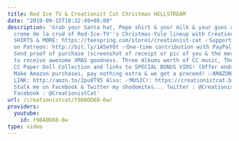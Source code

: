 ```yaml
---
title: Red Ice TV & Creationist Cat Christmas HELLSTREAM
date: "2019-09-15T10:32:49+08:00"
description: 'Grab your Santa hat, Pepe shirt & your milk & your guns and join the
  creme de la crud of Red-Ice-TV''s Christmas-Yule lineup with Creationist Cat! ✅TEE
  SHIRTS & MORE: https://teespring.com/stores/creationist-cat ✅Support CreationistCat
  on Patreon: http://bit.ly/1ASeYOt ✅One-time contribution with PayPal: http://bit.ly/1eQR4sR
  Send proof of purchase (screenshot of receipt or pic of you & the merch) to CreationistCatBiz
  to receive awesome XMAS goodness. Three Albums worth of CC music, The downloadable
  CC Paper Doll Collection and links to SPECIAL BONUS VIDS! (Offer ends Feb 1, 2019)
  Make Amazon purchases, pay nothing extra & we get a proceed! ✅AMAZON AFFILLIATE
  LINK: http://amzn.to/2pu8T95 Also: ✅MUSIC!: https://creationistcat.bandcamp.com
  Stalk me on Facebook & Twitter my shodomites... Twitter : @CreationistCat & @VadimNewquist
  Facebook : @CreationistCat'
url: /creationistcat/t98AOD68-6w/
providers:
  youtube:
    id: t98AOD68-6w
type: video
---
```

